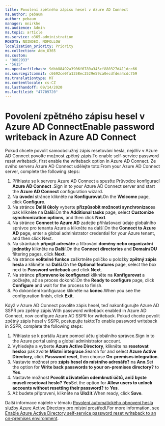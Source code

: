 ```yaml
---
title: Povolení zpětného zápisu hesel v Azure AD Connect
ms.author: pebaum
author: pebaum
manager: mnirkhe
ms.audience: Admin
ms.topic: article
ms.service: o365-administration
ROBOTS: NOINDEX, NOFOLLOW
localization_priority: Priority
ms.collection: Adm_O365
ms.custom:
- "9002933"
- "5615"
ms.openlocfilehash: 9dbb88492a3906f6780a345cf880327d411dcc66
ms.sourcegitcommit: c6692ce0fa1358ec3529e59ca0ecdfdea4cdc759
ms.translationtype: MT
ms.contentlocale: cs-CZ
ms.lasthandoff: 09/14/2020
ms.locfileid: "47709720"
---
```

# <a name="enable-password-writeback-in-azure-ad-connect"></a><span data-ttu-id="234a3-102">Povolení zpětného zápisu hesel v Azure AD Connect</span><span class="sxs-lookup"><span data-stu-id="234a3-102">Enable password writeback in Azure AD Connect</span></span>

<span data-ttu-id="234a3-103">Pokud chcete povolit samoobslužný zápis resetování hesla, nejdřív v Azure AD Connect povolte možnost zpětný zápis.</span><span class="sxs-lookup"><span data-stu-id="234a3-103">To enable self-service password reset writeback, first enable the writeback option in Azure AD Connect.</span></span> <span data-ttu-id="234a3-104">Ze svého serveru Azure AD Connect udělejte toto:</span><span class="sxs-lookup"><span data-stu-id="234a3-104">From your Azure AD Connect server, complete the following steps:</span></span>

1. <span data-ttu-id="234a3-105">Přihlaste se k serveru Azure AD Connect a spusťte Průvodce konfigurací **Azure AD Connect** .</span><span class="sxs-lookup"><span data-stu-id="234a3-105">Sign in to your Azure AD Connect server and start the **Azure AD Connect** configuration wizard.</span></span>
2. <span data-ttu-id="234a3-106">Na **úvodní** stránce klikněte na **Konfigurovat**.</span><span class="sxs-lookup"><span data-stu-id="234a3-106">On the **Welcome** page, click **Configure**.</span></span>
3. <span data-ttu-id="234a3-107">Na stránce **Další úkoly** vyberte **přizpůsobit možnosti synchronizace**a pak klikněte na **Další**.</span><span class="sxs-lookup"><span data-stu-id="234a3-107">On the **Additional tasks** page, select **Customize synchronization options**, and then click **Next**.</span></span>
4. <span data-ttu-id="234a3-108">Na stránce **Connect to Azure AD** zadejte přihlašovací údaje globálního správce pro tenanta Azure a klikněte na další.</span><span class="sxs-lookup"><span data-stu-id="234a3-108">On the **Connect to Azure AD** page, enter a global administrator credential for your Azure tenant, and then click Next.</span></span>
5. <span data-ttu-id="234a3-109">Na stránkách **připojit adresáře** a filtrování **domény nebo organizační jednotky** klikněte na **Další**.</span><span class="sxs-lookup"><span data-stu-id="234a3-109">On the **Connect directories** and **Domain/OU** filtering pages, click **Next**.</span></span>
6. <span data-ttu-id="234a3-110">Na stránce **volitelné funkce** zaškrtněte políčko u položky **zpětný zápis hesla** a klikněte na **Další**.</span><span class="sxs-lookup"><span data-stu-id="234a3-110">On the **Optional features** page, select the box next to **Password writeback** and click **Next**.</span></span>
7. <span data-ttu-id="234a3-111">Na stránce **připraveno ke konfiguraci** klikněte na **Konfigurovat** a počkejte, až se proces dokončí.</span><span class="sxs-lookup"><span data-stu-id="234a3-111">On the **Ready to configure** page, click **Configure** and wait for the process to finish.</span></span>
8. <span data-ttu-id="234a3-112">Po dokončení konfigurace klikněte na **konec**.</span><span class="sxs-lookup"><span data-stu-id="234a3-112">When you see the configuration finish, click **Exit**.</span></span>

<span data-ttu-id="234a3-113">Když v Azure AD Connect povolíte zápis hesel, teď nakonfigurujte Azure AD SSPR pro zpětný zápis.</span><span class="sxs-lookup"><span data-stu-id="234a3-113">With password writeback enabled in Azure AD Connect, now configure Azure AD SSPR for writeback.</span></span>  <span data-ttu-id="234a3-114">Pokud chcete povolit zpětný zápis hesel v SSPR, postupujte takto:</span><span class="sxs-lookup"><span data-stu-id="234a3-114">To enable password writeback in SSPR, complete the following steps:</span></span>

1. <span data-ttu-id="234a3-115">Přihlaste se k portálu Azure pomocí účtu globálního správce.</span><span class="sxs-lookup"><span data-stu-id="234a3-115">Sign in to the Azure portal using a global administrator account.</span></span>
2. <span data-ttu-id="234a3-116">Vyhledejte a vyberte **Azure Active Directory**, klikněte na **resetovat heslo**a pak zvolte **Místní integrace**.</span><span class="sxs-lookup"><span data-stu-id="234a3-116">Search for and select **Azure Active Directory**, click **Password reset**, then choose **On-premises integration**.</span></span>
3. <span data-ttu-id="234a3-117">Nastavte možnost pro **zápis hesel do místního adresáře?** na **Ano**.</span><span class="sxs-lookup"><span data-stu-id="234a3-117">Set the option for **Write back passwords to your on-premises directory?** to **Yes**.</span></span>
4. <span data-ttu-id="234a3-118">Nastavte možnost **Povolit uživatelům odemknutí účtů, aniž byste museli resetovat heslo?** **Yes**</span><span class="sxs-lookup"><span data-stu-id="234a3-118">Set the option for **Allow users to unlock accounts without resetting their password?** to **Yes**.</span></span>
5. <span data-ttu-id="234a3-119">Až budete připraveni, klikněte na **Uložit**.</span><span class="sxs-lookup"><span data-stu-id="234a3-119">When ready, click **Save**.</span></span>

<span data-ttu-id="234a3-120">Další informace najdete v tématu [Povolení automatického obnovení hesla služby Azure Active Directory pro místní prostředí](https://docs.microsoft.com/azure/active-directory/authentication/tutorial-enable-sspr-writeback).</span><span class="sxs-lookup"><span data-stu-id="234a3-120">For more information, see [Enable Azure Active Directory self-service password reset writeback to an on-premises environment](https://docs.microsoft.com/azure/active-directory/authentication/tutorial-enable-sspr-writeback).</span></span>

